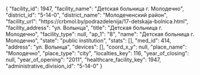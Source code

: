 {
    "facility_id": 1947,
    "facility_name": "Детская больница г. Молодечно",
    "district_id": "5-14-0",
    "district_name": "Молодеченский район",
    "facility_url": "https:\/\/crbmol.by\/podrazdelenija\/17-detskaja-bolnica.html",
    "facility_address": "ул. Волынца",
    "title": "Детская больница г. Молодечно",
    "facility_type": null,
    "ap_1": "8",
    "name": "Детская больница г. Молодечно",
    "state": "public institution",
    "stats": [],
    "med_id": 414,
    "address": "ул. Волынца",
    "devices": [],
    "coord_x_y": null,
    "place_name": "Молодечно",
    "place_type": "city",
    "localties_key": 116,
    "year_of_closing": null,
    "year_of_opening": "2011",
    "healthcare_facility_key": 1947,
    "administrative_division_id": "5-14-0"
}